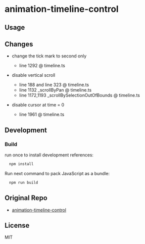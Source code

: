 # animation-timeline-control


## Usage


## Changes

- change the tick mark to second only
  - line 1292 @ timeline.ts

- disable vertical scroll
  - line 188 and line 323 @ timeline.ts
  - line 1132 _scrollByPan @ timeline.ts
  - line 1172,1193 _scrollBySelectionOutOfBounds @ timeline.ts
  
- disable cursor at time = 0
  - line 1961 @ timeline.ts

## Development

### Build

run once to install development references:

```bash
  npm install
```

Run next command to pack JavaScript as a bundle:

```bash
  npm run build
```

## Original Repo

- [animation-timeline-control](https://github.com/ievgennaida/animation-timeline-control)

## License

MIT

